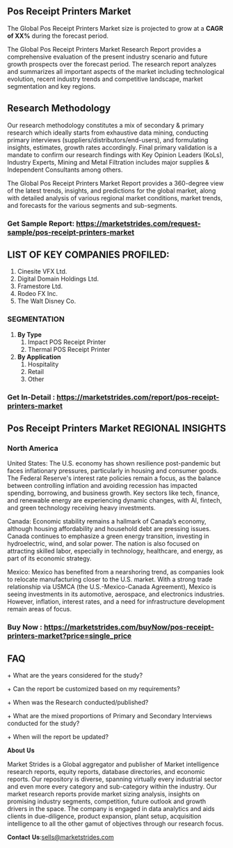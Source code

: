 <h2>Pos Receipt Printers Market</h2>
<p>The Global Pos Receipt Printers Market size is projected to grow at a <strong>CAGR of XX%</strong> during the forecast period.</p>
<p>The Global Pos Receipt Printers Market Research Report provides a comprehensive evaluation of the present industry scenario and future growth prospects over the forecast period. The research report analyzes and summarizes all important aspects of the market including technological evolution, recent industry trends and competitive landscape, market segmentation and key regions.<img alt="" /></p>
<h2>Research Methodology</h2>
<p>Our research methodology constitutes a mix of secondary &amp; primary research which ideally starts from exhaustive data mining, conducting primary interviews (suppliers/distributors/end-users), and formulating insights, estimates, growth rates accordingly. Final primary validation is a mandate to confirm our research findings with Key Opinion Leaders (KoLs), Industry Experts, Mining and Metal Filtration includes major supplies &amp; Independent Consultants among others.</p>
<p>The Global Pos Receipt Printers Market Report provides a 360-degree view of the latest trends, insights, and predictions for the global market, along with detailed analysis of various regional market conditions, market trends, and forecasts for the various segments and sub-segments.</p>
<h3><strong>Get Sample Report: <a href="https://marketstrides.com/request-sample/pos-receipt-printers-market">https://marketstrides.com/request-sample/pos-receipt-printers-market</a></strong></h3>
<h2>LIST OF KEY COMPANIES PROFILED:</h2>
<ol>
<li>Cinesite VFX Ltd.</li>
<li>Digital Domain Holdings Ltd.</li>
<li>Framestore Ltd.</li>
<li>Rodeo FX Inc.</li>
<li>The Walt Disney Co.</li>
</ol>
<h3>SEGMENTATION</h3>
<ol>
<li><strong>By Type</strong>
<ol>
<li>Impact POS Receipt Printer</li>
<li>Thermal POS Receipt Printer</li>
</ol>
</li>
<li><strong>By Application</strong>
<ol>
<li>Hospitality</li>
<li>Retail</li>
<li>Other</li>
</ol>
</li>
</ol>
<h3><strong>Get In-Detail : <a href="https://marketstrides.com/report/pos-receipt-printers-market">https://marketstrides.com/report/pos-receipt-printers-market</a></strong></h3>
<h2>Pos Receipt Printers Market REGIONAL INSIGHTS</h2>
<h3>North America</h3>
<p>United States: The U.S. economy has shown resilience post-pandemic but faces inflationary pressures, particularly in housing and consumer goods. The Federal Reserve's interest rate policies remain a focus, as the balance between controlling inflation and avoiding recession has impacted spending, borrowing, and business growth. Key sectors like tech, finance, and renewable energy are experiencing dynamic changes, with AI, fintech, and green technology receiving heavy investments.</p>
<p>Canada: Economic stability remains a hallmark of Canada&rsquo;s economy, although housing affordability and household debt are pressing issues. Canada continues to emphasize a green energy transition, investing in hydroelectric, wind, and solar power. The nation is also focused on attracting skilled labor, especially in technology, healthcare, and energy, as part of its economic strategy.</p>
<p>Mexico: Mexico has benefited from a nearshoring trend, as companies look to relocate manufacturing closer to the U.S. market. With a strong trade relationship via USMCA (the U.S.-Mexico-Canada Agreement), Mexico is seeing investments in its automotive, aerospace, and electronics industries. However, inflation, interest rates, and a need for infrastructure development remain areas of focus.</p>
<h3><strong>Buy Now : <a href="https://marketstrides.com/buyNow/pos-receipt-printers-market?price=single_price">https://marketstrides.com/buyNow/pos-receipt-printers-market?price=single_price</a></strong></h3>
<h2>FAQ</h2>
<p>+ What are the years considered for the study?</p>
<p>+ Can the report be customized based on my requirements?</p>
<p>+ When was the Research conducted/published?</p>
<p>+ What are the mixed proportions of Primary and Secondary Interviews conducted for the study?</p>
<p>+ When will the report be updated?</p>
<p>𝐀𝐛𝐨𝐮𝐭 𝐔𝐬</p>
<p>Market Strides is a Global aggregator and publisher of Market intelligence research reports, equity reports, database directories, and economic reports. Our repository is diverse, spanning virtually every industrial sector and even more every category and sub-category within the industry. Our market research reports provide market sizing analysis, insights on promising industry segments, competition, future outlook and growth drivers in the space. The company is engaged in data analytics and aids clients in due-diligence, product expansion, plant setup, acquisition intelligence to all the other gamut of objectives through our research focus.</p>
<p>𝐂𝐨𝐧𝐭𝐚𝐜𝐭 𝐔𝐬:<a href="mailto:sells@marketstrides.com">sells@marketstrides.com</a></p>
